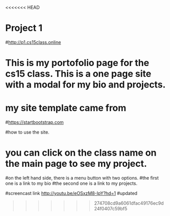 <<<<<<< HEAD
# Project 1
#http://p1.cs15class.online

# This is my portofolio page for the cs15 class. This is a one page site with a modal for my bio and projects.
# my site template came from
#https://startbootstrap.com

#how to use the site.

# you can click on the class name on the main page to see my project.
#on the left hand side, there is a menu button with two options.
#the first one is a link to my bio
#the second one is a link to my projects.

#screencast link
http://youtu.be/eOSxzM8-IpY?hd=1
#updated

>>>>>>> 274708cd9a6061dfac49176ec9d24f0407c59bf5
